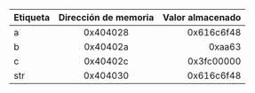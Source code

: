 | **Etiqueta** | **Dirección de memoria** | **Valor almacenado**|
|:---          |          :----:          |                 ---:|
| a            |         0x404028         |      0x616c6f48     |
| b            |         0x40402a         |      0xaa63         |
| c            |         0x40402c         |      0x3fc00000     |
| str          |         0x404030         |      0x616c6f48     |